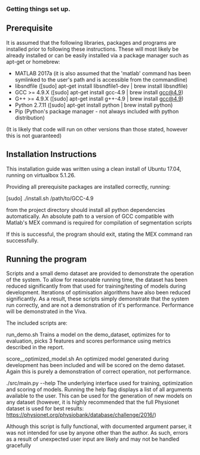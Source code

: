 ### Getting things set up.

## Prerequisite

It is assumed that the following libraries, packages and programs are installed
prior to following these instructions. These will most likely be already
installed or can be easily installed via a package manager such as apt-get or
homebrew:

- MATLAB 2017a (it is also assumed that the 'matlab' command has been symlinked
to the user's path and is accessible from the commandline)
- libsndfile                    ([sudo] apt-get install libsndfile1-dev | brew install libsndfile)
- GCC >= 4.9.X                  ([sudo] apt-get install gcc-4.9 | brew install gcc@4.9)
- G++ >= 4.9.X                  ([sudo] apt-get install g++-4.9 | brew install gcc@4.9)
- Python 2.7.11                 ([sudo] apt-get install python | brew install python)
- Pip (Python's package manager - not always included with python distribution)

(It is likely that code will run on other versions than those stated, however
this is not guaranteed)


## Installation Instructions

This installation guide was written using a clean install of Ubuntu 17.04,
running on virtualbox 5.1.26.

Providing all prerequisite packages are installed correctly, running:

[sudo] ./install.sh /path/to/GCC-4.9

from the project directory should install all python dependencies
automatically. An absolute path to a version of GCC compatible with Matlab's
MEX command is required for compilation of segmentation scripts

If this is successful, the program should exit, stating the MEX command ran
successfully.

## Running the program

Scripts and a small demo dataset are provided to demonstrate the operation of the system.
To allow for reasonable running time, the dataset has been reduced
significantly from that used for training/testing of models during development.
Iterations of optimisation algorithms have also been reduced significantly. As a
result, these scripts simply demonstrate that the system run correctly, and are
not a demonstration of it's performance. Performance will be demonstrated in the Viva.

The included scripts are:

run_demo.sh
Trains a model on the demo_dataset, optimizes for to evaluation, picks 3
features and scores performance using metrics described in the report.

score__optimized_model.sh 
An optimized model generated during development has been included and will be
scored on the demo dataset. Again this is purely a demonstration of correct
operation, not performance.

./src/main.py --help
The underlying interface used for training, optimization and scoring of models.
Running the help flag displays a list of all arguments available to the user.
This can be used for the generation of new models on any dataset (however, it
is highly recommended that the full Physionet dataset is used for best results:
https://physionet.org/physiobank/database/challenge/2016/)

Although this script is fully functional, with documented argument parser, it
was not intended for use by anyone other than the author. As such, errors as a
result of unexpected user input are likely and may not be handled gracefully
